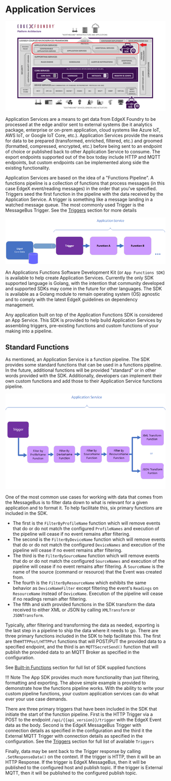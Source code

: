 # Application Services

![image](ApplicationServices.png)

Application Services are a means to get data from EdgeX Foundry to be processed at the edge and/or sent to external systems (be it analytics package, enterprise or on-prem application, cloud systems like Azure IoT, AWS IoT, or Google IoT Core, etc.). Application Services provide the means for data to be prepared (transformed, enriched, filtered, etc.) and groomed (formatted, compressed, encrypted, etc.) before being sent to an endpoint of choice or published back to other Application Service to consume. The export endpoints supported out of the box today include HTTP and MQTT endpoints, but custom endpoints can be implemented along side the existing functionality.

Application Services are based on the idea of a "Functions Pipeline". A functions pipeline is a collection of functions that process messages (in this case EdgeX event/reading messages) in the order that you've specified. Triggers seed the first function in the pipeline with the data received by the Application Service. A trigger is something like a message landing in a watched message queue. The most commonly used Trigger is the MessageBus Trigger. See the [Triggers](./Triggers.md) section for more details

![image](TriggersFunctions.png)

An Applications Functions Software Development Kit (or `App Functions SDK`) is available to help create Application Services. Currently the only SDK supported language is Golang, with the intention that community developed and supported SDKs may come in the future for other languages. The SDK is available as a Golang module to remain operating system (OS) agnostic and to comply with the latest EdgeX guidelines on dependency management.

Any application built on top of the Application Functions SDK is considered an App Service. This SDK is provided to help build Application Services by assembling triggers, pre-existing functions and custom functions of your making into a pipeline.

## Standard Functions

As mentioned, an Application Service is a function pipeline. The SDK provides some standard functions that can be used in a functions pipeline. In the future, additional functions will be provided "standard" or in other words provided with the SDK. Additionally, developers can implement their own custom functions and add those to their Application Service functions pipeline.

![image](SDKFunctions.png)

One of the most common use cases for working with data that comes from the MessageBus is to filter data down to what is relevant for a given application and to format it. To help facilitate this, six primary functions  are included in the SDK. 

- The first is the `FilterByProfileName` function which will remove events that do or do not match the configured `ProfileNames` and execution of the pipeline will cease if no event remains after filtering. 
- The second is the `FilterByDeviceName` function which will remove events that do or do not match the configured `DeviceNames` and execution of the pipeline will cease if no event remains after filtering.  
- The third is the `FilterBySourceName` function which will remove events that do or do not match the configured `SourceNames` and execution of the pipeline will cease if no event remains after filtering. A `SourceName` is the name of the source (command or resource) that the Event was created from. 
- The fourth is the `FilterByResourceName` which exhibits the same behavior as `DeviceNameFilter` except filtering the event's `Readings` on `ResourceName` instead of `DeviceName`. Execution of the pipeline will cease if no readings remain after filtering. 
- The fifth and sixth provided functions in the SDK transform the data received to either XML or JSON by calling `XMLTransform` or `JSONTransform`.

Typically, after filtering and transforming the data as needed, exporting is the last step in a pipeline to ship the data where it needs to go. There are three primary functions included in the SDK to help facilitate this. The first are the`HTTPPost/HTTPPut` functions that will POST/PUT the provided data to a specified endpoint, and the third is an `MQTTSecretSend()` function that will publish the provided data to an MQTT Broker as specified in the configuration.

See [Built-in Functions](./BuiltIn.md) section for full list of SDK supplied functions 

!!! Note
    The App SDK provides much more functionality than just filtering, formatting and exporting. The above simple example is provided to demonstrate how the functions pipeline works. With the ability to write your custom pipeline functions, your custom application services can do what ever your use case demands.

There are three primary triggers that have been included in the SDK that initiate the start of the function pipeline. First is the HTTP Trigger via a POST to the endpoint `/api/{{api_version}}/trigger` with the EdgeX Event data as the body. Second is the EdgeX MessageBus Trigger with connection details as specified in the configuration and the third it the External MQTT Trigger with connection details as specified in the configuration. See the [Triggers](./Triggers.md) section for full list of available `Triggers`

Finally, data may be sent back to the Trigger response by calling `.SetResponseData()` on the context. If the trigger is HTTP, then it will be an HTTP Response. If the trigger is EdgeX MessageBus, then it will be published to the configured host and publish topic. If the trigger is External MQTT, then it will be published to the configured publish topic.


